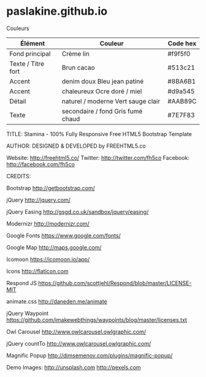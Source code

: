 # paslakine.github.io

Couleurs

| Élément            | Couleur                            | Code  hex |
| ------------------ | ---------------------------------- | --------- |
| Fond principal     | Crème lin                          | #f9f5f0   |
| Texte / Titre fort | Brun cacao                         | #513c21   |
| Accent             | denim doux	Bleu jean patiné        | #8BA6B1   |
| Accent             | chaleureux	Ocre doré / miel        | #d9a545   |
| Détail             | naturel / moderne	Vert sauge clair | #AAB89C   |
| Texte              | secondaire / fond	Gris fumé chaud  | #7E7F83   |


TITLE: 
Stamina - 100% Fully Responsive Free HTML5 Bootstrap Template

AUTHOR:
DESIGNED & DEVELOPED by FREEHTML5.co

Website: http://freehtml5.co/
Twitter: http://twitter.com/fh5co
Facebook: http://facebook.com/fh5co


CREDITS:

Bootstrap
http://getbootstrap.com/

jQuery
http://jquery.com/

jQuery Easing
http://gsgd.co.uk/sandbox/jquery/easing/

Modernizr
http://modernizr.com/

Google Fonts
https://www.google.com/fonts/

Google Map
http://maps.google.com/

Icomoon
https://icomoon.io/app/

Icons
http://flaticon.com

Respond JS
https://github.com/scottjehl/Respond/blob/master/LICENSE-MIT

animate.css
http://daneden.me/animate

jQuery Waypoint
https://github.com/imakewebthings/waypoints/blog/master/licenses.txt

Owl Carousel
http://www.owlcarousel.owlgraphic.com/

jQuery countTo
http://www.owlcarousel.owlgraphic.com/

Magnific Popup
http://dimsemenov.com/plugins/magnific-popup/

Demo Images:
http://unsplash.com
http://pexels.com

